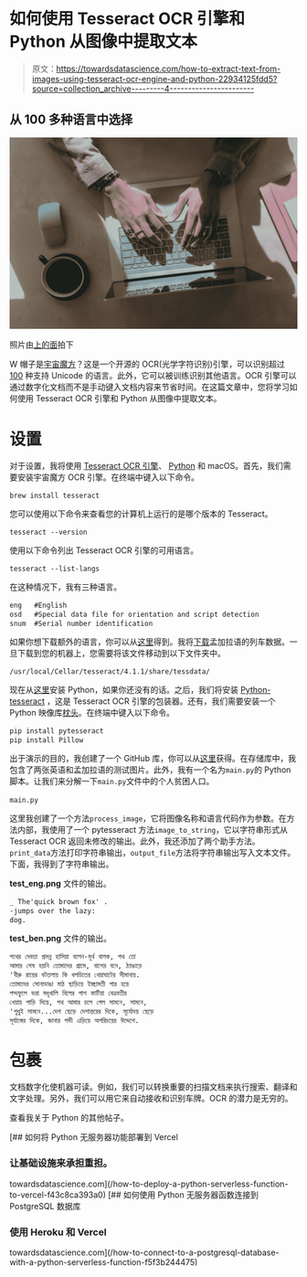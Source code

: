# 如何使用 Tesseract OCR 引擎和 Python 从图像中提取文本

> 原文：<https://towardsdatascience.com/how-to-extract-text-from-images-using-tesseract-ocr-engine-and-python-22934125fdd5?source=collection_archive---------4----------------------->

## 从 100 多种语言中选择

![](img/a1c1c80dca7fcaa86b2547cf7c5577ee.png)

照片由[上的](https://unsplash.com/s/photos/laptop?utm_source=unsplash&utm_medium=referral&utm_content=creditCopyText)[面](https://unsplash.com/@surface?utm_source=unsplash&utm_medium=referral&utm_content=creditCopyText)拍下

W 帽子是[宇宙魔方](https://opensource.google/projects/tesseract)？这是一个开源的 OCR(光学字符识别)引擎，可以识别超过 [100](https://github.com/tesseract-ocr/tessdoc/blob/master/Data-Files-in-different-versions.md) 种支持 Unicode 的语言。此外，它可以被训练识别其他语言。OCR 引擎可以通过数字化文档而不是手动键入文档内容来节省时间。在这篇文章中，您将学习如何使用 Tesseract OCR 引擎和 Python 从图像中提取文本。

# 设置

对于设置，我将使用 [Tesseract OCR 引擎](https://github.com/tesseract-ocr/tesseract)、 [Python](https://www.python.org/downloads/) 和 macOS。首先，我们需要安装宇宙魔方 OCR 引擎。在终端中键入以下命令。

```
brew install tesseract
```

您可以使用以下命令来查看您的计算机上运行的是哪个版本的 Tesseract。

```
tesseract --version
```

使用以下命令列出 Tesseract OCR 引擎的可用语言。

```
tesseract --list-langs
```

在这种情况下，我有三种语言。

```
eng   #English
osd   #Special data file for orientation and script detection
snum  #Serial number identification
```

如果你想下载额外的语言，你可以从[这里](https://github.com/tesseract-ocr/tessdata_best)得到。我将[下载](https://github.com/tesseract-ocr/tessdata_best/raw/master/ben.traineddata)孟加拉语的列车数据。一旦下载到您的机器上，您需要将该文件移动到以下文件夹中。

```
/usr/local/Cellar/tesseract/4.1.1/share/tessdata/
```

现在从[这里](https://www.python.org/downloads/)安装 Python，如果你还没有的话。之后，我们将安装 [Python-tesseract](https://pypi.org/project/pytesseract/) ，这是 Tesseract OCR 引擎的包装器。还有，我们需要安装一个 Python 映像库[枕头](https://pypi.org/project/Pillow/)。在终端中键入以下命令。

```
pip install pytesseract
pip install Pillow
```

出于演示的目的，我创建了一个 GitHub 库，你可以从[这里](https://github.com/lifeparticle/tesseract-python)获得。在存储库中，我包含了两张英语和孟加拉语的测试图片。此外，我有一个名为`main.py`的 Python 脚本。让我们来分解一下`main.py`文件中的个人贫困人口。

`main.py`

这里我创建了一个方法`process_image`，它将图像名称和语言代码作为参数。在方法内部，我使用了一个 pytesseract 方法`image_to_string`，它以字符串形式从 Tesseract OCR 返回未修改的输出。此外，我还添加了两个助手方法。`print_data`方法打印字符串输出，`output_file`方法将字符串输出写入文本文件。下面，我得到了字符串输出。

**test_eng.png** 文件的输出。

```
_ The'quick brown fox' .
-jumps over the lazy:
dog.
```

**test_ben.png** 文件的输出。

```
পথের দেবতা প্রসন্ন হাসিয়া বলেন-মূর্খ বালক, পথ তো
আমার শেষ হয়নি তোমাদের গ্রামে, বাশের বনে, ঠ্যাঙাড়ে
'বীরু রায়ের বটতলায় কি ধলচিতের খেয়াঘাটের সীমানায়.
তোমাদের সোনাডাঙা মাঠ ছাড়িয়ে ইচ্ছামতী পার হয়ে
পদ্মফুলে ভরা মধূখালি বিলের পাশ কাটিয়া বেত্রবতীর
খেয়ায় পাড়ি দিয়ে, পথ আমার চলে গেল সামনে, সামনে,
'শুধুই সামনে...দেশ ছেড়ে দেশান্তরের দিকে, সূর্যোদয় ছেড়ে
সূর্যাস্তের দিকে, জানার গন্ডী এড়িয়ে অপরিচয়ের উদ্দেশে.
```

# 包裹

文档数字化使机器可读。例如，我们可以转换重要的扫描文档来执行搜索、翻译和文字处理。另外，我们可以用它来自动接收和识别车牌。OCR 的潜力是无穷的。

查看我关于 Python 的其他帖子。

[](/how-to-deploy-a-python-serverless-function-to-vercel-f43c8ca393a0) [## 如何将 Python 无服务器功能部署到 Vercel

### 让基础设施来承担重担。

towardsdatascience.com](/how-to-deploy-a-python-serverless-function-to-vercel-f43c8ca393a0) [](/how-to-connect-to-a-postgresql-database-with-a-python-serverless-function-f5f3b244475) [## 如何使用 Python 无服务器函数连接到 PostgreSQL 数据库

### 使用 Heroku 和 Vercel

towardsdatascience.com](/how-to-connect-to-a-postgresql-database-with-a-python-serverless-function-f5f3b244475)